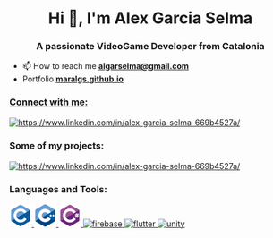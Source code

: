 <h1 align="center">Hi 👋, I'm Alex Garcia Selma</h1>
<h3 align="center">A passionate VideoGame Developer from Catalonia</h3>

- 📫 How to reach me **algarselma@gmail.com**
- Portfolio <a href="https://maralgs.itch.io/" target="blank">**maralgs.github.io**

<h3 align="left">Connect with me:</h3>
<p align="left">
<a href="https://linkedin.com/in/https://www.linkedin.com/in/alex-garcia-selma-669b4527a/" target="blank"><img align="center" src="https://raw.githubusercontent.com/rahuldkjain/github-profile-readme-generator/master/src/images/icons/Social/linked-in-alt.svg" alt="https://www.linkedin.com/in/alex-garcia-selma-669b4527a/" height="30" width="40" /></a>
</p>

<h3 align="left">Some of my projects:</h3>
<p align="left">
<a href="https://maralgs.itch.io/" target="blank"><img align="center" src="https://static.itch.io/images/itchio-textless-black.svg" alt="https://www.linkedin.com/in/alex-garcia-selma-669b4527a/" height="30" width="40" /></a>
</p>

<h3 align="left">Languages and Tools:</h3>
<p align="left"> <a href="https://www.cprogramming.com/" target="_blank" rel="noreferrer"> <img src="https://raw.githubusercontent.com/devicons/devicon/master/icons/c/c-original.svg" alt="c" width="40" height="40"/> </a> <a href="https://www.w3schools.com/cpp/" target="_blank" rel="noreferrer"> <img src="https://raw.githubusercontent.com/devicons/devicon/master/icons/cplusplus/cplusplus-original.svg" alt="cplusplus" width="40" height="40"/> </a> <a href="https://www.w3schools.com/cs/" target="_blank" rel="noreferrer"> <img src="https://raw.githubusercontent.com/devicons/devicon/master/icons/csharp/csharp-original.svg" alt="csharp" width="40" height="40"/> </a> <a href="https://firebase.google.com/" target="_blank" rel="noreferrer"> <img src="https://www.vectorlogo.zone/logos/firebase/firebase-icon.svg" alt="firebase" width="40" height="40"/> </a> <a href="https://flutter.dev" target="_blank" rel="noreferrer"> <img src="https://www.vectorlogo.zone/logos/flutterio/flutterio-icon.svg" alt="flutter" width="40" height="40"/> </a> <a href="https://unity.com/" target="_blank" rel="noreferrer"> <img src="https://www.vectorlogo.zone/logos/unity3d/unity3d-icon.svg" alt="unity" width="40" height="40"/> </a> </p>
